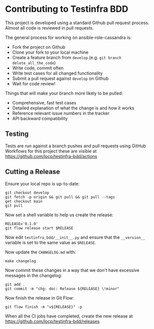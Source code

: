 # Contributing to Testinfra BDD

This project is developed using a standard Github pull request
process. Almost all code is reviewed in pull requests.

The general process for working on ansible-role-cassandra is:

- Fork the project on Github
- Clone your fork to your local machine
- Create a feature branch from `develop` (e.g.
  `git branch delete_all_the_code`)
- Write code, commit often
- Write test cases for all changed functionality
- Submit a pull request against `develop` on Github
- Wait for code review!

Things that will make your branch more likely to be pulled:

- Comprehensive, fast test cases
- Detailed explanation of what the change is and how it works
- Reference relevant issue numbers in the tracker
- API backward compatibility

## Testing

Tests are run against a branch pushes and pull requests using GitHub
Workflows for this project these are visible at
https://github.com/locp/testinfra-bdd/actions

## Cutting a Release

Ensure your local repo is up-to-date:
```shell
git checkout develop
git fetch -p origin && git pull && git pull --tags
get checkout main
git pull
```

Now set a shell variable to help us create the release:
```shell
RELEASE='0.1.0'
git flow release start $RELEASE
```

Now edit `testinfra_bdd/__init__.py` and ensure that the `__version__`
variable is set to the same value as `$RELEASE`.

Now update the `CHANGELOG.md` with:
```shell
make changelog
```

Now commit these changes in a way that we don't have excessive messages
in the changelog:
```shell
git add .
git commit -m "chg: doc: Release ${RELEASE} \!minor"
```

Now finish the release in Git Flow:
```shell
git flow finish -m "v${RELEASE}" -p
```

When all the CI jobs have completed, create the new release at
https://github.com/locp/testinfra-bdd/releases
